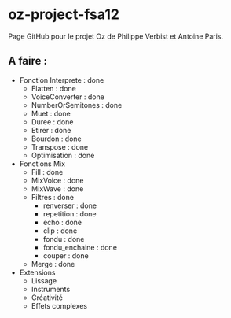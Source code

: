 oz-project-fsa12
================
Page GitHub pour le projet Oz de Philippe Verbist et Antoine Paris.

A faire :
---------
* Fonction Interprete : done
    * Flatten : done
    * VoiceConverter : done
    * NumberOrSemitones : done
    * Muet : done
    * Duree : done
    * Etirer : done
    * Bourdon : done
    * Transpose : done
    * Optimisation : done
* Fonctions Mix
    * Fill : done
    * MixVoice : done
    * MixWave : done
    * Filtres : done
        * renverser : done
        * repetition : done
        * echo : done
        * clip : done
        * fondu : done
        * fondu_enchaine : done
        * couper : done
    * Merge : done
* Extensions
    * Lissage
    * Instruments
    * Créativité
    * Effets complexes

